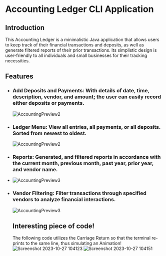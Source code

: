 # Accounting Ledger CLI Application

## Introduction

This Accounting Ledger is a minimalistic Java application that allows users to keep track of their financial transactions and deposits, as well as generate filtered reports of their prior transactions. Its simplistic design is user-friendly to all individuals and small businesses for their tracking necessities.

## Features
- ### **Add Deposits and Payments:** With details of date, time, description, vendor, and amount; the user can easily record either deposits or payments.
  
  ![AccountingPreview2](https://github.com/Sahara65/AccountingLedger/assets/93899072/7751fce1-540c-439a-aecf-a7d2df601027)



- ### **Ledger Menu:** View all entries, all payments, or all deposits. Sorted from newest to oldest.
  
  ![AccountingPreview2](https://github.com/Sahara65/AccountingLedger/assets/93899072/3c78e320-d8eb-4e2b-9af3-3b7a3560ebc3)



- ### **Reports:** Generated, and filtered reports in accordance with the current month, previous month, past year, prior year, and vendor name.
- 
  ![AccountingPreview3](https://github.com/Sahara65/AccountingLedger/assets/93899072/12b04cfc-f131-436b-baf7-b212d8a032f3)



- ### Vendor Filtering: Filter transactions through specified vendors to analyze financial interactions.
 
  ![AccountingPreview3](https://github.com/Sahara65/AccountingLedger/assets/93899072/5a4cf7fd-74cb-4495-89ae-eb6643e93d5f)


  ## Interesting piece of code!
  The following code utilizes the Carriage Return so that the terminal re-prints to the same line, thus simulating an Animation!
  ![Screenshot 2023-10-27 104123](https://github.com/Sahara65/AccountingLedger/assets/93899072/9fa490ca-e1dd-48c8-80f4-7fe69305f350)
  ![Screenshot 2023-10-27 104151](https://github.com/Sahara65/AccountingLedger/assets/93899072/de372d8b-b858-43dc-ae66-c599578a2e58)


